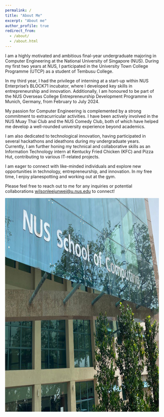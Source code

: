 ```yaml
---
permalink: /
title: "About Me"
excerpt: "About me"
author_profile: true
redirect_from: 
  - /about/
  - /about.html
---
```


I am a highly motivated and ambitious final-year undergraduate majoring in Computer Engineering at the National University of Singapore (NUS). During my first two years at NUS, I participated in the University Town College Programme (UTCP) as a student of Tembusu College.

In my third year, I had the privilege of interning at a start-up within NUS Enterprise’s BLOCK71 incubator, where I developed key skills in entrepreneurship and innovation. Additionally, I am honoured to be part of the NUS Overseas College Entrepreneurship Development Programme in Munich, Germany, from February to July 2024.

My passion for Computer Engineering is complemented by a strong commitment to extracurricular activities. I have been actively involved in the NUS Muay Thai Club and the NUS Comedy Club, both of which have helped me develop a well-rounded university experience beyond academics.

I am also dedicated to technological innovation, having participated in several hackathons and ideathons during my undergraduate years. Currently, I am further honing my technical and collaborative skills as an Information Technology intern at Kentucky Fried Chicken (KFC) and Pizza Hut, contributing to various IT-related projects.

I am eager to connect with like-minded individuals and explore new opportunities in technology, entrepreneurship, and innovation. In my free time, I enjoy planespotting and working out at the gym.

Please feel free to reach out to me for any inquiries or potential collaborations [wilsonleejunwei@u.nus.edu](mailto:wilsonleejunwei@u.nus.edu?subject=Invitation%20to%20Connect&body=Dear%20Wilson%2C%0A%0AI%20hope%20this%20email%20finds%20you%20well.%20My%20name%20is%20%5BYour%20Name%5D%2C%20and%20I%20am%20reaching%20out%20to%20extend%20an%20invitation%20to%20connect%20with%20you.%0A%0ALooking%20forward%20to%20the%20opportunity%20of%20connecting%20with%20you.%0A%0ABest%20Regards%2C%0A%5BYour%20Name%5D) to connect!

<img src="/images/Com.jpg" height="700px" width="750px">
